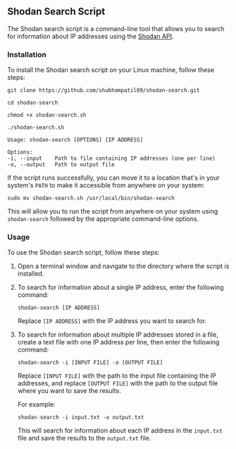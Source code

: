 ## Shodan Search Script

The Shodan search script is a command-line tool that allows you to search for information about IP addresses using the [Shodan API](https://developer.shodan.io/api).

### Installation

To install the Shodan search script on your Linux machine, follow these steps:

   ```
   git clone https://github.com/shubhampatil09/shodan-search.git
   ```
   ```
   cd shodan-search
   ```

   ```
   chmod +x shodan-search.sh
   ```

  `./shodan-search.sh` 

   ```
   Usage: shodan-search [OPTIONS] [IP ADDRESS]

   Options:
   -i, --input    Path to file containing IP addresses (one per line)
   -o, --output   Path to output file
   ```

  If the script runs successfully, you can move it to a location that's in your system's `PATH` to make it accessible from anywhere on your system:

   ```
   sudo mv shodan-search.sh /usr/local/bin/shodan-search
   ```

   This will allow you to run the script from anywhere on your system using `shodan-search` followed by the appropriate command-line options.

### Usage

To use the Shodan search script, follow these steps:

1. Open a terminal window and navigate to the directory where the script is installed.

2. To search for information about a single IP address, enter the following command:

   ```
   shodan-search [IP ADDRESS]
   ```

   Replace `[IP ADDRESS]` with the IP address you want to search for.

3. To search for information about multiple IP addresses stored in a file, create a text file with one IP address per line, then enter the following command:

   ```
   shodan-search -i [INPUT FILE] -o [OUTPUT FILE]
   ```

   Replace `[INPUT FILE]` with the path to the input file containing the IP addresses, and replace `[OUTPUT FILE]` with the path to the output file where you want to save the results.

   For example:

   ```
   shodan-search -i input.txt -o output.txt
   ```

   This will search for information about each IP address in the `input.txt` file and save the results to the `output.txt` file.
